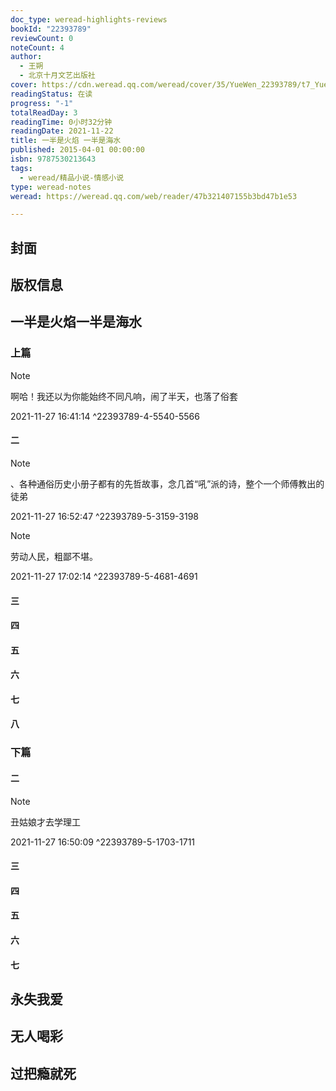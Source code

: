 ```yaml
---
doc_type: weread-highlights-reviews
bookId: "22393789"
reviewCount: 0
noteCount: 4
author:
  - 王朔
  - 北京十月文艺出版社
cover: https://cdn.weread.qq.com/weread/cover/35/YueWen_22393789/t7_YueWen_22393789.jpg
readingStatus: 在读
progress: "-1"
totalReadDay: 3
readingTime: 0小时32分钟
readingDate: 2021-11-22
title: 一半是火焰 一半是海水
published: 2015-04-01 00:00:00
isbn: 9787530213643
tags:
  - weread/精品小说-情感小说
type: weread-notes
weread: https://weread.qq.com/web/reader/47b321407155b3bd47b1e53

---
```



## 封面

## 版权信息

## 一半是火焰一半是海水

### 上篇

> [!NOTE] 
> 啊哈！我还以为你能始终不同凡响，闹了半天，也落了俗套
> 
> 2021-11-27 16:41:14 ^22393789-4-5540-5566

#### 二

> [!NOTE] 
> 、各种通俗历史小册子都有的先哲故事，念几首“吼”派的诗，整个一个师傅教出的徒弟
> 
> 2021-11-27 16:52:47 ^22393789-5-3159-3198

> [!NOTE] 
> 劳动人民，粗鄙不堪。
> 
> 2021-11-27 17:02:14 ^22393789-5-4681-4691

#### 三

#### 四

#### 五

#### 六

#### 七

#### 八

### 下篇

#### 二

> [!NOTE] 
> 丑姑娘才去学理工
> 
> 2021-11-27 16:50:09 ^22393789-5-1703-1711

#### 三

#### 四

#### 五

#### 六

#### 七

## 永失我爱

## 无人喝彩

## 过把瘾就死


